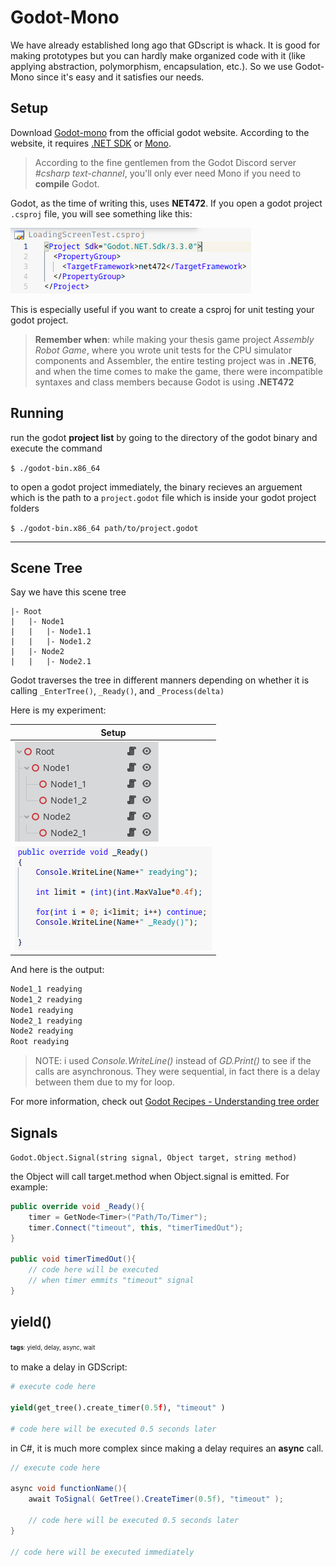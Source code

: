 # Godot-Mono

We have already established long ago that GDscript is whack. It is good for making prototypes but you can hardly make organized code with it (like applying abstraction, polymorphism, encapsulation, etc.). So we use Godot-Mono since it's easy and it satisfies our needs.

## Setup

Download [Godot-mono](https://godotengine.org/download) from the official godot website. According to the website, it requires [.NET SDK](https://archlinux.org/packages/community/x86_64/dotnet-sdk/) or [Mono](https://archlinux.org/packages/extra/x86_64/mono/).

> According to the fine gentlemen from the Godot Discord server *#csharp text-channel*, you'll only ever need Mono if you need to **compile** Godot.

Godot, as the time of writing this, uses **NET472**. If you open a godot project `.csproj` file, you will see something like this:

![image](./.imgs/GodotProj_sln_file.png ".csproj file")

This is especially useful if you want to create a csproj for unit testing your godot project.

> **Remember when**: while making your thesis game project *Assembly Robot Game*, where you wrote unit tests for the CPU simulator components and Assembler, the entire testing project was in **.NET6**, and when the time comes to make the game, there were incompatible syntaxes and class members because Godot is using **.NET472**

## Running
run the godot **project list** by going to the directory of the godot binary and execute the command 

`$ ./godot-bin.x86_64` 

to open a godot project immediately, the binary recieves an arguement which is the path to a `project.godot` file which is inside your godot project folders

`$ ./godot-bin.x86_64 path/to/project.godot`

---

## Scene Tree

Say we have this scene tree
```
|- Root
|   |- Node1
|   |   |- Node1.1
|   |   |- Node1.2
|   |- Node2
|   |   |- Node2.1
```

Godot traverses the tree in different manners depending on whether it is calling `_EnterTree()`, `_Ready()`, and `_Process(delta)`

Here is my experiment:

|Setup|
|-|
|![Scene Tree](./.imgs/GodotTreeTraversal_Experiment.png)|
|![_Ready()](./.imgs/GodotTreeTraversal_Experiment_Code.png)|

And here is the output:
```bash
Node1_1 readying
Node1_2 readying
Node1 readying
Node2_1 readying
Node2 readying
Root readying
```

> NOTE: i used *Console.WriteLine()* instead of *GD.Print()* to see if the calls are asynchronous. They were sequential, in fact there is a delay between them due to my for loop.

For more information, check out [Godot Recipes - Understanding tree order](https://kidscancode.org/godot_recipes/basics/tree_ready_order/)


## Signals

`Godot.Object.Signal(string signal, Object target, string method)`

the Object will call target.method when Object.signal is emitted. For example:

```C#
public override void _Ready(){
    timer = GetNode<Timer>("Path/To/Timer");
    timer.Connect("timeout", this, "timerTimedOut");
}

public void timerTimedOut(){
    // code here will be executed 
    // when timer emmits "timeout" signal
}
```

## yield()
<sup><sub>**tags**: yield, delay, async, wait</sub></sup> 

to make a delay in GDScript:

```Python
# execute code here

yield(get_tree().create_timer(0.5f), "timeout" )

# code here will be executed 0.5 seconds later
```


in C#, it is much more complex since making a delay requires an **async** call.

```C#
// execute code here

async void functionName(){
    await ToSignal( GetTree().CreateTimer(0.5f), "timeout" );
    
    // code here will be executed 0.5 seconds later
}

// code here will be executed immediately
```
